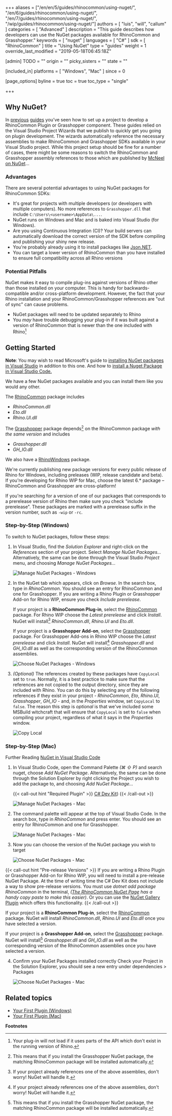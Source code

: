 +++
aliases = ["/en/en/5/guides/rhinocommon/using-nuget/", "/en/6/guides/rhinocommon/using-nuget/", "/en/7/guides/rhinocommon/using-nuget/", "/wip/guides/rhinocommon/using-nuget/"]
authors = [ "luis", "will", "callum" ]
categories = [ "Advanced" ]
description = "This guide describes how developers can use the NuGet packages available for RhinoCommon and Grasshopper."
keywords = [ "nuget" ]
languages = [ "C#" ]
sdk = [ "RhinoCommon" ]
title = "Using NuGet"
type = "guides"
weight = 1
override_last_modified = "2019-05-18T06:45:18Z"

[admin]
TODO = ""
origin = ""
picky_sisters = ""
state = ""

[included_in]
platforms = [ "Windows", "Mac" ]
since = 0

[page_options]
byline = true
toc = true
toc_type = "single"

+++


## Why NuGet?

In [previous](/guides/rhinocommon/your-first-plugin-windows/) [guides](/guides/rhinocommon/your-first-plugin-mac/) you’ve seen how to set up a project to develop a RhinoCommon Plugin or Grasshopper component.  These guides relied on the Visual Studio Project Wizards that we publish to quickly get you going on plugin development.  The wizards automatically reference the necessary assemblies to make RhinoCommon and Grasshopper SDKs available in your Visual Studio project.  While this project setup should be fine for a number of cases, there might be some reasons to switch the RhinoCommon and Grasshopper assembly references to those which are published by [McNeel on NuGet](https://www.nuget.org/profiles/McNeel)...

### Advantages

There are several potential advantages to using NuGet packages for RhinoCommon SDKs:

* It's great for projects with multiple developers (or developers with multiple computers). No more references to `Grasshopper.dll` that include `C:\Users\<username>\AppData\...`.
* NuGet runs on Windows and Mac and is baked into Visual Studio (for Windows).
* Are you using Continuous Integration (CI)?  Your build servers can automatically download the correct version of the SDK before compiling and publishing your shiny new release.
* You're probably already using it to install packages like [Json.NET](https://www.nuget.org/packages/newtonsoft.json).
* You can target a lower version of RhinoCommon than you have installed to ensure full compatibility across all Rhino versions

### Potential Pitfalls

NuGet makes it easy to compile plug-ins against versions of Rhino other than those installed on your computer. This is handy for backwards-compatible and/or cross-platform development. However, the fact that your Rhino installation and your RhinoCommon/Grasshopper references are "out of sync" can cause problems.

* NuGet packages will need to be updated separately to Rhino
* You _may_ have trouble debugging your plug-in if it was built against a version of RhinoCommon that is newer than the one included with Rhino[^a]

## Getting Started

<div class="bs-callout">

<strong>Note</strong>: You may wish to read Microsoft's guide to <a href="https://docs.microsoft.com/en-gb/nuget/quickstart/use-a-package">installing NuGet packages in Visual Studio</a> in addition to this one.
And how to <a href="https://code.visualstudio.com/docs/csharp/package-management">install a Nuget Package in Visual Studio Code.</a>

</div>

We have a few NuGet packages available and you can install them like you would any other. 

The [RhinoCommon] package includes

* *RhinoCommon.dll*
* *Eto.dll*
* *Rhino.UI.dll*

The [Grasshopper] package depends[^1] on the RhinoCommon package _with the same version_ and includes

* *Grasshopper.dll*
* *GH_IO.dll*

We also have a [RhinoWindows](https://www.nuget.org/packages/RhinoWindows) package.

We're currently publishing new package versions for every public release of Rhino for Windows, including preleases (WIP, release candidate and beta). If you're developing for Rhino WIP for Mac, choose the latest 6.* package – RhinoCommon and Grasshopper are cross-platform!

If you're searching for a version of one of our packages that corresponds to a prerelease version of Rhino then make sure you check "include prerelease". These packages are marked with a prerelease suffix in the version number, such as `-wip` or `-rc`.

### Step-by-Step (Windows)

To switch to NuGet packages, follow these steps:

1. In Visual Studio, find the *Solution Explorer* and right-click on the *References* section of your project. Select *Manage NuGet Packages...* Alternatively, the same can be done through the Visual Studio *Project* menu, and choosing *Manage NuGet Packages...*

    ![Manage NuGet Packages - Windows](/images/using-nuget-01.png)

2. In the NuGet tab which appears, click on *Browse*. In the search box, type in *RhinoCommon*. You should see an entry for RhinoCommon and one for Grasshopper. If you are writing a Rhino Plugin or Grasshopper Add-on for Rhino WIP, ensure you check *Include prerelease*.

    If your project is a **RhinoCommon Plug-in**, select the [RhinoCommon] package. For Rhino WIP choose the *Latest prerelease* and click *Install*. NuGet will install[^2] *RhinoCommon.dll*, *Rhino.UI* and *Eto.dll*.

    If your project is a **Grasshopper Add-on**, select the [Grasshopper] package. For Grasshopper Add-ons in Rhino WIP choose the *Latest prerelease* and click *Install*. NuGet will install[^2] *Grasshopper.dll* and *GH_IO.dll* as well as the corresponding version of the RhinoCommon assemblies.

    ![Choose NuGet Packages - Windows](/images/using-nuget-02.png)

3. *(Optional)* The references created by these packages have `CopyLocal` set to `true`.  Normally, it is a best practice to make sure that the references are not copied to the output directory, since they are included with Rhino. You can do this by selecting any of the following references if they exist in your project - *RhinoCommon*, *Eto*, *Rhino.UI*, *Grasshopper*, *GH_IO* - and, in the *Properties* window, set `CopyLocal` to `false`.  The reason this step is *optional* is that we've included some MSBuild witchcraft that will ensure that `CopyLocal` is set to `false` when compiling your project, regardless of what it says in the *Properties* window.

    ![Copy Local](/images/using-nuget-03.png)


### Step-by-Step (Mac)
Further Reading [NuGet in Visual Studio Code](https://code.visualstudio.com/docs/csharp/package-management)

1. In Visual Studio Code, open the Command Palette _(⌘ ⇧ P)_ and search nuget, choose *Add NuGet Package*. Alternatively, the same can be done through the Solution Explorer  by right clicking the Project you wish to add the package to, and choosing *Add NuGet Package...*

    {{< call-out hint "Required Plugin" >}}
[C# Dev Kit](https://marketplace.visualstudio.com/items?itemName=ms-dotnettools.csdevkit))
    {{< /call-out >}}

    ![Manage NuGet Packages - Mac](/images/using-nuget-04.png)


2. The command palette will appear at the top of Visual Studio Code. In the search box, type in *RhinoCommon* and press enter. You should see an entry for RhinoCommon and one for Grasshopper.

    ![Manage NuGet Packages - Mac](/images/using-nuget-05.png)

3. Now you can choose the version of the NuGet package you wish to target

    ![Choose NuGet Packages - Mac](/images/using-nuget-06.png)

{{< call-out hint "Pre-release Versions" >}}
If you are writing a Rhino Plugin or Grasshopper Add-on for Rhino WIP, you will need to install a pre-release NuGet Package.
At the time of writing time the C# Dev Kit does not include a way to show pre-release versions.
You must use _dotnet add package RhinoCommon_ in the terminal, _([The RhinoCommon NuGet Page](https://www.nuget.org/packages/rhinocommon) has a handy copy paste to make this easier)_.
Or you can use the [NuGet Gallery Plugin](https://marketplace.visualstudio.com/items?itemName=patcx.vscode-nuget-gallery) which offers this functionality.
{{< /call-out >}}

If your project is a **RhinoCommon Plug-in**, select the [RhinoCommon] package. NuGet will install *RhinoCommon.dll*, *Rhino.UI* and *Eto.dll* once you have selected a version.

If your project is a **Grasshopper Add-on**, select the [Grasshopper] package. NuGet will install[^1] *Grasshopper.dll* and *GH_IO.dll* as well as the corresponding version of the RhinoCommon assemblies once you have selected a version.

4. Confirm your NuGet Packages installed correctly
Check your Project in the Solution Explorer, you should see a new entry under dependencies > Packages
    
    ![Choose NuGet Packages - Mac](/images/using-nuget-07.png)

## Related topics

- [Your First Plugin (Windows)](/guides/rhinocommon/your-first-plugin-windows)
- [Your First Plugin (Mac)](/guides/rhinocommon/your-first-plugin-mac)

**Footnotes**
[^1]: This means that if you install the Grasshopper NuGet package, the matching RhinoCommon package will be installed automatically.
[^2]: If your project already references one of the above assemblies, don't worry! NuGet will handle it.
[^a]: Your plug-in will not load if it uses parts of the API which don't exist in the running version of Rhino.

[RhinoCommon]: https://www.nuget.org/packages/rhinocommon
[Grasshopper]: https://www.nuget.org/packages/grasshopper
